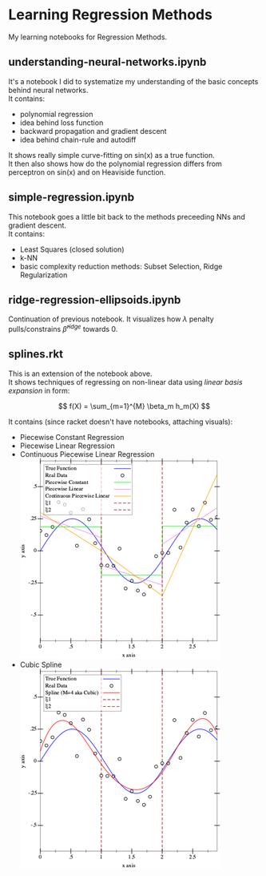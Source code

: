 # Learning Regression Methods
My learning notebooks for Regression Methods.

## understanding-neural-networks.ipynb

It's a notebook I did to systematize my understanding of the basic concepts behind neural networks.  
It contains:
- polynomial regression
- idea behind loss function
- backward propagation and gradient descent
- idea behind chain-rule and autodiff

It shows really simple curve-fitting on sin(x) as a true function.  
It then also shows how do the polynomial regression differs from perceptron on sin(x) and on Heaviside function.  

## simple-regression.ipynb

This notebook goes a little bit back to the methods preceeding NNs and gradient descent.  
It contains:
- Least Squares (closed solution)
- k-NN
- basic complexity reduction methods: Subset Selection, Ridge Regularization

## ridge-regression-ellipsoids.ipynb

Continuation of previous notebook. It visualizes how $\lambda$ penalty pulls/constrains $\hat{\beta}^{ridge}$ towards 0.  

## splines.rkt

This is an extension of the notebook above.  
It shows techniques of regressing on non-linear data using *linear basis expansion* in form:

$$
f(X) = \sum_{m=1}^{M} \beta_m h_m(X)
$$

It contains (since racket doesn't have notebooks, attaching visuals):
- Piecewise Constant Regression
- Piecewise Linear Regression
- Continuous Piecewise Linear Regression  
![splines_1.png](./splines_1.png)
- Cubic Spline  
![splines_2.png](./splines_2.png)

